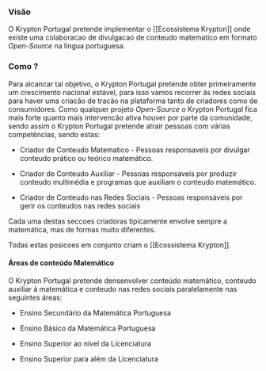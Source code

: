 ### Visão
O Krypton Portugal pretende implementar o [[Ecossistema Krypton]] onde existe uma colaboracao de divulgacao de conteudo matematico em formato *Open-Source* na lingua portuguesa.

### Como ?
Para alcancar tal objetivo, o Krypton Portugal pretende obter primeiramente um crescimento nacional estável, para isso vamos recorrer ás redes sociais para haver uma criacão de tracão na plataforma tanto de criadores como de consumidores.
Como qualquer projeto *Open-Source* o Krypton Portugal fica mais forte quanto mais intervencão ativa houver por parte da comunidade, sendo assim o Krypton Portugal pretende atrair pessoas com várias competências, sendo estas:

- Criador de Conteudo Matematico - Pessoas responsaveis por divulgar conteudo prático ou teórico matemático.

- Criador de Conteudo Auxiliar - Pessoas responsaveis por produzir conteudo multimédia e programas que auxiliam o conteudo matemático.

- Criador de Conteudo nas Redes Sociais - Pessoas responsáveis por gerir os conteudos nas redes sociais

Cada uma destas seccoes criadoras tipicamente envolve sempre a matemática, mas de formas muito diferentes.

Todas estas posicoes em conjunto criam o [[Ecossistema Krypton]].


#### Áreas de conteúdo Matemático

O Krypton Portugal pretende densenvolver conteúdo matemático, conteudo auxiliar á matemática e conteudo nas redes sociais paralelamente nas seguintes áreas:

- Ensino Secundário da Matemática Portuguesa

- Ensino Básico da Matemática Portuguesa

- Ensino Superior ao nível da Licenciatura

- Ensino Superior para além da Licenciatura